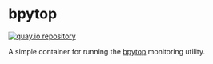 # bpytop

[![quay.io repository](https://img.shields.io/badge/updated-2023--08--06-green)](https://quay.io/repository/miabbott/bpytop)

A simple container for running the [bpytop](https://github.com/aristocratos/bpytop) monitoring utility.